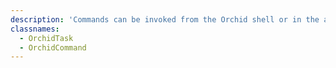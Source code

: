 ```yaml
---
description: 'Commands can be invoked from the Orchid shell or in the admin panel.'
classnames:
  - OrchidTask
  - OrchidCommand
---
```

